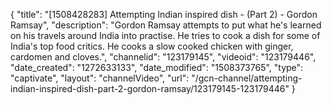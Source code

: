 {
    "title": "[1508428283] Attempting Indian inspired dish - (Part 2) - Gordon Ramsay",
    "description": "Gordon Ramsay attempts to put what he's learned on his travels around India into practise. He tries to cook a dish for some of India's top food critics. He cooks a slow cooked chicken with ginger, cardomen and cloves.",
    "channelid": "123179145",
    "videoid": "123179446",
    "date_created": "1272633133",
    "date_modified": "1508373765",
    "type": "captivate",
    "layout": "channelVideo",
    "url": "\/gcn-channel\/attempting-indian-inspired-dish-part-2-gordon-ramsay\/123179145-123179446"
}